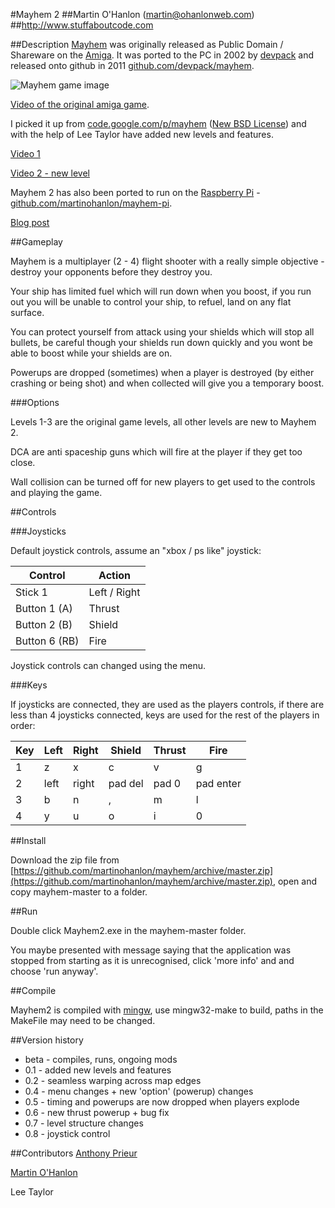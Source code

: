 #Mayhem 2 
##Martin O'Hanlon (martin@ohanlonweb.com)
##http://www.stuffaboutcode.com

##Description
[Mayhem](http://www.lemonamiga.com/games/details.php?id=2972) was originally released as Public Domain / Shareware on the [Amiga](https://en.wikipedia.org/wiki/Amiga). It was ported to the PC in 2002 by [devpack](https://github.com/devpack) and released onto github in 2011 [github.com/devpack/mayhem](https://github.com/devpack/mayhem). 

![Mayhem game image](mayhem.jpg)

[Video of the original amiga game](https://www.youtube.com/watch?v=fs30DLGxqhs).

I picked it up from [code.google.com/p/mayhem](https://code.google.com/archive/p/mayhem/) ([New BSD License](https://opensource.org/licenses/BSD-3-Clause)) and with the help of Lee Taylor have added new levels and features.

[Video 1](https://youtu.be/Vxozz0Ijdr0)

[Video 2 - new level](https://youtu.be/E3mho6J6OG8)

Mayhem 2 has also been ported to run on the [Raspberry Pi](https://www.raspberrypi.org) - [github.com/martinohanlon/mayhem-pi](https://github.com/martinohanlon/mayhem-pi).  

[Blog post](http://www.stuffaboutcode.com/2016/04/mayhem-classic-amiga-game-ported-to.html)

##Gameplay

Mayhem is a multiplayer (2 - 4) flight shooter with a really simple objective - destroy your opponents before they destroy you.

Your ship has limited fuel which will run down when you boost, if you run out you will be unable to control your ship, to refuel, land on any flat surface.

You can protect yourself from attack using your shields which will stop all bullets, be careful though your shields run down quickly and you wont be able to boost while your shields are on. 

Powerups are dropped (sometimes) when a player is destroyed (by either crashing or being shot) and when collected will give you a temporary boost.

###Options

Levels 1-3 are the original game levels, all other levels are new to Mayhem 2.

DCA are anti spaceship guns which will fire at the player if they get too close.

Wall collision can be turned off for new players to get used to the controls and playing the game.

##Controls

###Joysticks

Default joystick controls, assume an "xbox / ps like" joystick:

Control | Action
--- | --- 
Stick 1 | Left / Right
Button 1 (A) | Thrust
Button 2 (B) | Shield
Button 6 (RB) | Fire

Joystick controls can changed using the menu.

###Keys

If joysticks are connected, they are used as the players controls, if there are less than 4 joysticks connected, keys are used for the rest of the players in order:

Key | Left | Right | Shield | Thrust | Fire
--- | --- | --- | --- | --- | ---
1 | z | x | c | v | g 
2 | left | right | pad del | pad 0 | pad enter
3 | b | n | , | m | l
4 | y | u | o | i | 0

##Install

Download the zip file from [https://github.com/martinohanlon/mayhem/archive/master.zip](https://github.com/martinohanlon/mayhem/archive/master.zip), open and copy mayhem-master to a folder. 

##Run

Double click Mayhem2.exe in the mayhem-master folder. 

You maybe presented with message saying that the application was stopped from starting as it is unrecognised, click 'more info' and and choose 'run anyway'. 

##Compile

Mayhem2 is compiled with [mingw](http://www.mingw.org/), use mingw32-make to build, paths in the MakeFile may need to be changed.

##Version history
* beta - compiles, runs, ongoing mods
* 0.1 - added new levels and features
* 0.2 - seamless warping across map edges
* 0.4 - menu changes + new 'option' (powerup) changes
* 0.5 - timing and powerups are now dropped when players explode
* 0.6 - new thrust powerup + bug fix
* 0.7 - level structure changes
* 0.8 - joystick control

##Contributors
[Anthony Prieur](https://github.com/devpack)

[Martin O'Hanlon](https://github.com/martinohanlon)

Lee Taylor
